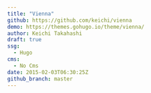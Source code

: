```yaml
---
title: "Vienna"
github: https://github.com/keichi/vienna
demo: https://themes.gohugo.io/theme/vienna/
author: Keichi Takahashi
draft: true
ssg:
  - Hugo
cms:
  - No Cms
date: 2015-02-03T06:30:25Z
github_branch: master
---
```

